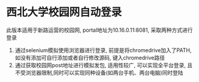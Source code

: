 # 西北大学校园网自动登录

此版本适用于新路运营的校园网, portal地址为10.16.0.11:8081, 采取两种方式进行登录

1. 通过selenium模拟使用浏览器进行登录, 前提是将chromedrive加入了PATH,如没有添加可自行添加或者自行修改源码, 键入chromedrive路径
2. 通过获取校园网post地址进行模拟发包, 适用性较广, 可以实现全平台登录, 且不受浏览器限制,同时可以实现同种设备(如两台手机、两台电脑)同时登陆